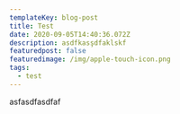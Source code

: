 ```yaml
---
templateKey: blog-post
title: Test
date: 2020-09-05T14:40:36.072Z
description: asdfkasşdfaklskf
featuredpost: false
featuredimage: /img/apple-touch-icon.png
tags:
  - test
---
```

asfasdfasdfaf